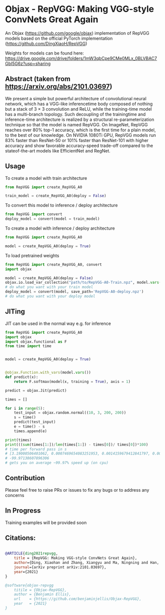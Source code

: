 # Objax - RepVGG: Making VGG-style ConvNets Great Again

An Objax (https://github.com/google/objax) implementation of RepVGG models based on the official PyTorch implementation (https://github.com/DingXiaoH/RepVGG)

Weights for models can be found here: https://drive.google.com/drive/folders/1mW3qbCpe9CMe0MLx_0BLVBAC7GbI5G6z?usp=sharing

## Abstract (taken from https://arxiv.org/abs/2101.03697)
We present a simple but powerful architecture of convolutional neural network, which has a VGG-like inferencetime body composed of nothing but a stack of 3 × 3 convolution and ReLU, while the training-time model has a
multi-branch topology. Such decoupling of the trainingtime and inference-time architecture is realized by a structural re-parameterization technique so that the model is
named RepVGG. On ImageNet, RepVGG reaches over 80%
top-1 accuracy, which is the first time for a plain model,
to the best of our knowledge. On NVIDIA 1080Ti GPU,
RepVGG models run 83% faster than ResNet-50 or 101%
faster than ResNet-101 with higher accuracy and show favorable accuracy-speed trade-off compared to the stateof-the-art models like EfficientNet and RegNet.

## Usage

To create a model with train architecture  
```python
from RepVGG import create_RepVGG_A0

train_model = create_RepVGG_A0(deploy = False)
```
To convert this model to inference / deploy architecture

```python
from RepVGG import convert
deploy_model = convert(model = train_model)
```

To create a model with inference / deploy architecture  
```python
from RepVGG import create_RepVGG_A0

model = create_RepVGG_A0(deploy = True)
```
To load pretrained weights 
```python
from RepVGG import create_RepVGG_A0, convert
import objax

model = create_RepVGG_A0(deploy = False)
objax.io.load_var_collection("path/to/RepVGG-A0-Train.npz", model.vars())
# do what you want with your train model
deploy_model = convert(model, save_path='RepVGG-A0-deploy.npz')
# do what you want with your deploy model
```
## JITing

JIT can be used in the normal way e.g. for inference 

```python
from RepVGG import create_RepVGG_A0
import objax
import objax.functional as F
from time import time


model = create_RepVGG_A0(deploy = True)


@objax.Function.with_vars(model.vars())
def predict(x):
    return F.softmax(model(x, training = True), axis = 1)

predict = objax.Jit(predict)

times = []

for i in range(5):
    test_input = objax.random.normal((10, 3, 200, 200))
    s = time()
    predict(test_input)
    e = time() - s
    times.append(e)

print(times) 
print(((sum(times[1:])/len(times[1:]) - times[0])/ times[0])*100)
# time per forward pass in s
# [3.19000506401062, 0.0007469654083251953, 0.0014159679412841797, 0.0007450580596923828, 0.0007431507110595703]
# -99.97138607896306
# gets you on average ~99.97% speed up (on cpu)
```

## Contribution 
Please feel free to raise PRs or issues to fix any bugs or to address any concerns 

## In Progress
Training examples will be provided soon

## Citations:
```bibtex

@ARTICLE{ding2021repvgg,
    title = {RepVGG: Making VGG-style ConvNets Great Again},
    author={Ding, Xiaohan and Zhang, Xiangyu and Ma, Ningning and Han, Jungong and Ding, Guiguang and Sun, Jian},
    journal={arXiv preprint arXiv:2101.03697},
    year={2021}
}

@software{objax-repvgg
    titile = {Objax-RepVGG},
    author = {Benjamin Ellis},
    url    = {https://github.com/benjaminjellis/Objax-RepVGG},
    year   = {2021}
}
```

